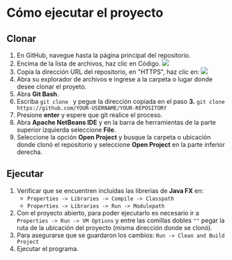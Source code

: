 # Cómo ejecutar el proyecto

## Clonar
1. En GitHub, navegue hasta la página principal del repositorio.
2. Encima de la lista de archivos, haz clic en  Código.
![](https://docs.github.com/assets/cb-13128/mw-1440/images/help/repository/code-button.webp)
3. Copia la dirección URL del repositorio,  en "HTTPS", haz clic en:
![](https://docs.github.com/assets/cb-60499/mw-1440/images/help/repository/https-url-clone-cli.webp)
4. Abra su explorador de archivos e ingrese a la carpeta o lugar donde desee clonar el proyeto.
5. Abra **Git Bash**.
6. Escriba `git clone ` y pegue la dirección copiada en el paso **3.**
`git clone https://github.com/YOUR-USERNAME/YOUR-REPOSITORY`
7. Presione **enter** y espere que git realice el proceso.
8. Abra **Apache NetBeans IDE** y en la barra de herramientas de la parte superior izquierda seleccione **File**.
9. Seleccione la opción **Open Project** y busque la carpeta o ubicación donde clonó el repositorio y seleccione **Open Project** en la parte inferior derecha.

## Ejecutar
1. Verificar que se encuentren incluídas las librerias de **Java FX** en:
	- `Properties -> Libraries -> Compile -> Classpath`
	- `Properties -> Libraries -> Run -> Modulepath`
2. Con el proyecto abierto, para poder ejecutarlo es necesario ir a `Properties -> Run -> VM Options` y entre las comillas dobles `""` pegar la ruta de la ubicación del proyecto (misma dirección donde se clonó).
3. Para asegurarse que se guardaron los cambios: 
	`Run -> Clean and Build Project`
4. Ejecutar el programa.
